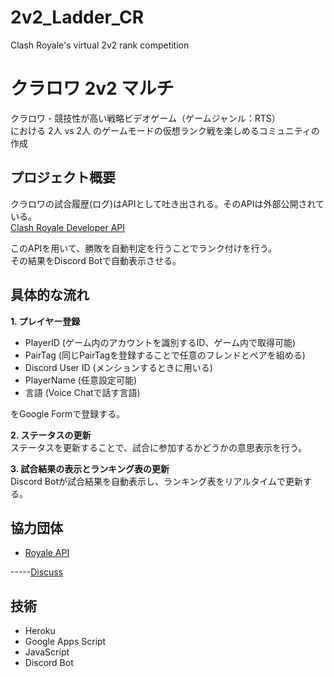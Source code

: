 # 2v2_Ladder_CR
Clash Royale's virtual 2v2 rank competition




# クラロワ 2v2 マルチ
クラロワ - 競技性が高い戦略ビデオゲーム（ゲームジャンル：RTS）  
における 2人 vs 2人 のゲームモードの仮想ランク戦を楽しめるコミュニティの作成

## プロジェクト概要
クラロワの試合履歴(ログ)はAPIとして吐き出される。そのAPIは外部公開されている。  
[Clash Royale Developer API](https://developer.clashroyale.com/#/)  

このAPIを用いて、勝敗を自動判定を行うことでランク付けを行う。  
その結果をDiscord Botで自動表示させる。

## 具体的な流れ
**1. プレイヤー登録**  
- PlayerID (ゲーム内のアカウントを識別するID、ゲーム内で取得可能)
- PairTag (同じPairTagを登録することで任意のフレンドとペアを組める)
- Discord User ID (メンションするときに用いる)
- PlayerName (任意設定可能)
- 言語 (Voice Chatで話す言語)  

をGoogle Formで登録する。

**2. ステータスの更新**  
ステータスを更新することで、試合に参加するかどうかの意思表示を行う。  

**3. 試合結果の表示とランキング表の更新**  
Discord Botが試合結果を自動表示し、ランキング表をリアルタイムで更新する。


## 協力団体
- [Royale API](https://royaleapi.com/)

-----[Discuss](https://discuss.royaleapi.com/t/2v2-ladder-with-external-application/6129/7)

## 技術
- Heroku
- Google Apps Script
- JavaScript
- Discord Bot
